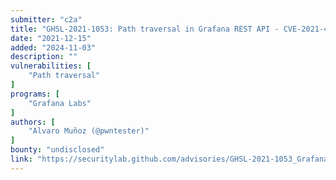 ```yaml
---
submitter: "c2a"
title: "GHSL-2021-1053: Path traversal in Grafana REST API - CVE-2021-43813, CVE-2021-43815"
date: "2021-12-15"
added: "2024-11-03"
description: ""
vulnerabilities: [
    "Path traversal"
]
programs: [
    "Grafana Labs"
]
authors: [
    "Alvaro Muñoz (@pwntester)"
]
bounty: "undisclosed"
link: "https://securitylab.github.com/advisories/GHSL-2021-1053_Grafana/"
---
```




